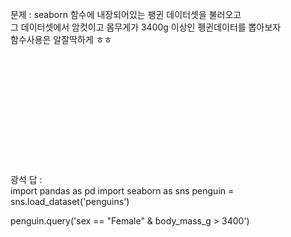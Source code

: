 문제 : seaborn 함수에 내장되어있는 팽귄 데이터셋을 불러오고\
그 데이터셋에서 암컷이고 몸무게가 3400g 이상인 펭귄데이터를 뽑아보자\
함수사용은 알잘딱하게 ㅎㅎ\
\
\
\
\
\
\
\
\
\
\
\
\
광석 답 : \
import pandas as pd
import seaborn as sns
penguin = sns.load_dataset('penguins')

penguin.query('sex == "Female" & body_mass_g > 3400')
